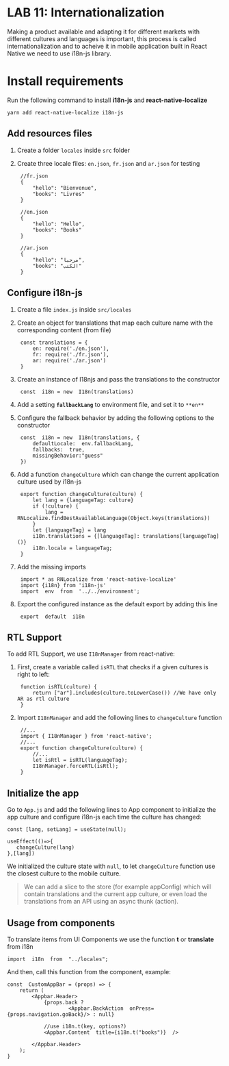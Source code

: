 # LAB 11: Internationalization

Making a product available and adapting it for different markets with different cultures and languages is important, this process is called internationalization and to acheive it in mobile application built in React Native we need to use i18n-js library.

# Install requirements

Run the following command to install **i18n-js** and **react-native-localize**

	yarn add react-native-localize i18n-js

## Add resources files

1. Create a folder `locales` inside `src` folder
2. Create three locale files: `en.json`, `fr.json` and `ar.json` for testing
	
		//fr.json
		{
		    "hello": "Bienvenue",
		    "books": "Livres"
		}
		 
		//en.json
		{
		    "hello": "Hello",
		    "books": "Books"
		}
		
		//ar.json
		{
		    "hello": "مرحبا",
		    "books": "الكتب"
		}
		
## Configure i18n-js
1. Create a file `index.js` inside `src/locales`
2. Create an object for translations that map each culture name with the corresponding content (from file)
	
		const translations = {
		    en: require('./en.json'),
		    fr: require('./fr.json'),
		    ar: require('./ar.json')
		} 
3. Create an instance of I18njs  and pass the translations to the constructor

		const  i18n = new  I18n(translations)
4. Add a setting **`fallbackLang`** to environment file, and set it to `**en**`
5. Configure the fallback behavior by adding the following options to the constructor
		
		const  i18n = new  I18n(translations, {
			defaultLocale:  env.fallbackLang,
			fallbacks:  true,
			missingBehavior:"guess"
		})

6. Add a function `changeCulture` which can change the current application culture used by i18n-js

		export function changeCulture(culture) {
		    let lang = {languageTag: culture}
		    if (!culture) { 
		        lang = RNLocalize.findBestAvailableLanguage(Object.keys(translations))  
		    }
		    let {languageTag} = lang
		    i18n.translations = {[languageTag]: translations[languageTag]()}
		    i18n.locale = languageTag; 
		}
7. Add the missing imports
	
		import * as RNLocalize from 'react-native-localize'
		import {i18n} from 'i18n-js'
		import  env  from  '../../environment';

8. Export the configured instance  as the default export by adding this line

		export  default  i18n

## RTL Support
To add RTL Support, we use `I18nManager` from react-native:

1. First, create a variable called `isRTL` that checks if a given cultures is right to left:
	
		function isRTL(culture) {
		    return ["ar"].includes(culture.toLowerCase()) //We have only AR as rtl culture
		}
2. Import `I18nManager` and add the following lines to `changeCulture` function
	
		//...
		import { I18nManager } from 'react-native';
		//...
		export function changeCulture(culture) {
		    //...
		    let isRtl = isRTL(languageTag);
		    I18nManager.forceRTL(isRtl);
		}

## Initialize the app
Go to `App.js` and add the following lines to App component to initialize the app culture and configure i18n-js each time the culture has changed:

	const [lang, setLang] = useState(null);

	useEffect(()=>{
	   changeCulture(lang)  
	},[lang])

We initialized the culture state with `null`, to let `changeCulture` function use the closest culture to the mobile culture.

> We can add a slice to the store (for example appConfig) which will contain translations and the current app culture, or even load the translations from an API using an async thunk (action).

## Usage from components
To translate items from UI Components we use the function **t** or **translate** from  i18n

	import  i18n  from  "../locales";

And then, call this function from the component, example:

 
	const  CustomAppBar = (props) => {
		return (	
			<Appbar.Header>
				{props.back ? 
						<Appbar.BackAction  onPress={props.navigation.goBack}/> : null}
						
		        //use i18n.t(key, options?)
				<Appbar.Content  title={i18n.t("books")}  />
				
			</Appbar.Header>
		);
	}

	


